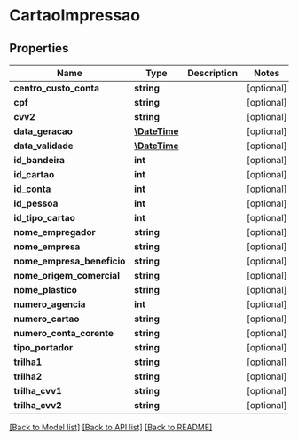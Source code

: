 # CartaoImpressao

## Properties
Name | Type | Description | Notes
------------ | ------------- | ------------- | -------------
**centro_custo_conta** | **string** |  | [optional] 
**cpf** | **string** |  | [optional] 
**cvv2** | **string** |  | [optional] 
**data_geracao** | [**\DateTime**](\DateTime.md) |  | [optional] 
**data_validade** | [**\DateTime**](\DateTime.md) |  | [optional] 
**id_bandeira** | **int** |  | [optional] 
**id_cartao** | **int** |  | [optional] 
**id_conta** | **int** |  | [optional] 
**id_pessoa** | **int** |  | [optional] 
**id_tipo_cartao** | **int** |  | [optional] 
**nome_empregador** | **string** |  | [optional] 
**nome_empresa** | **string** |  | [optional] 
**nome_empresa_beneficio** | **string** |  | [optional] 
**nome_origem_comercial** | **string** |  | [optional] 
**nome_plastico** | **string** |  | [optional] 
**numero_agencia** | **int** |  | [optional] 
**numero_cartao** | **string** |  | [optional] 
**numero_conta_corente** | **string** |  | [optional] 
**tipo_portador** | **string** |  | [optional] 
**trilha1** | **string** |  | [optional] 
**trilha2** | **string** |  | [optional] 
**trilha_cvv1** | **string** |  | [optional] 
**trilha_cvv2** | **string** |  | [optional] 

[[Back to Model list]](../README.md#documentation-for-models) [[Back to API list]](../README.md#documentation-for-api-endpoints) [[Back to README]](../README.md)


